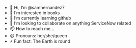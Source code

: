 - 👋 Hi, I’m @samhernandez7
- 👀 I’m interested in books
- 🌱 I’m currently learning github
- 💞️ I’m looking to collaborate on anything ServiceNow related
- 📫 How to reach me...
- 😄 Pronouns: her/she/queen
- ⚡ Fun fact: The Earth is round

<!---
samhernandez7/samhernandez7 is a ✨ special ✨ repository because its `README.md` (this file) appears on your GitHub profile.
You can click the Preview link to take a look at your changes.
--->
